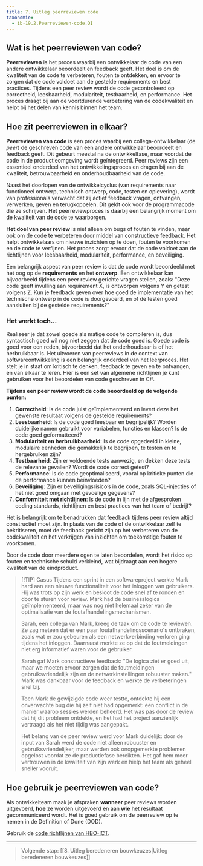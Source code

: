 ```yaml
---
title: 7. Uitleg peerreviewen code 
taxonomie:
  - ib-19.2.Peerreviewen-code.OI
---
```


## Wat is het peerreviewen van code?
**Peerreviewen** is het proces waarbij een ontwikkelaar de code van een andere ontwikkelaar beoordeelt en feedback geeft. Het doel is om de kwaliteit van de code te verbeteren, fouten te ontdekken, en ervoor te zorgen dat de code voldoet aan de gestelde requirements en best practices. Tijdens een peer review wordt de code gecontroleerd op correctheid, leesbaarheid, modulariteit, testbaarheid, en performance. Het proces draagt bij aan de voortdurende verbetering van de codekwaliteit en helpt bij het delen van kennis binnen het team.

## Hoe zit peerreviewen in elkaar?
**Peerreviewen van code** is een proces waarbij een collega-ontwikkelaar (de *peer*) de geschreven code van een andere ontwikkelaar beoordeelt en feedback geeft. Dit gebeurt meestal na de ontwikkelfase, maar voordat de code in de productieomgeving wordt geïntegreerd. Peer reviews zijn een essentieel onderdeel van het ontwikkelingsproces en dragen bij aan de kwaliteit, betrouwbaarheid en onderhoudbaarheid van de code. 

Naast het doorlopen van de ontwikkelcyclus (van requirements naar functioneel ontwerp, technisch ontwerp, code, testen en oplevering), wordt van professionals verwacht dat zij actief feedback vragen, ontvangen, verwerken, geven en terugkoppelen. Dit geldt ook voor de programmacode die ze schrijven. Het peerreviewproces is daarbij een belangrijk moment om de kwaliteit van de code te waarborgen.

**Het doel van peer review** is niet alleen om bugs of fouten te vinden, maar ook om de code te verbeteren door middel van constructieve feedback. Het helpt ontwikkelaars om nieuwe inzichten op te doen, fouten te voorkomen en de code te verfijnen. Het proces zorgt ervoor dat de code voldoet aan de richtlijnen voor leesbaarheid, modulariteit, performance, en beveiliging. 

Een belangrijk aspect van peer review is dat de code wordt beoordeeld met het oog op de **requirements** en het **ontwerp**. Een ontwikkelaar kan bijvoorbeeld tijdens een peer review gerichte vragen stellen, zoals: "Deze code geeft invulling aan requirement X, is ontworpen volgens Y en getest volgens Z. Kun je feedback geven over hoe goed de implementatie van het technische ontwerp in de code is doorgevoerd, en of de testen goed aansluiten bij de gestelde requirements?"

### Het werkt toch...
Realiseer je dat zowel goede als matige code te compileren is, dus syntactisch goed wil nog niet zeggen dat de code goed is. Goede code is goed voor een reden, bijvoorbeeld dat het onderhoudbaar is of het herbruikbaar is. Het uitvoeren van peerreviews in de context van softwareontwikkeling is een belangrijk onderdeel van het leerproces. Het stelt je in staat om kritisch te denken, feedback te geven en te ontvangen, en van elkaar te leren. Hier is een set van algemene richtlijnen je kunt gebruiken voor het beoordelen van code geschreven in C#. 

**Tijdens een peer review wordt de code beoordeeld op de volgende punten:**
1. **Correctheid**: Is de code juist geïmplementeerd en levert deze het gewenste resultaat volgens de gestelde requirements?
2. **Leesbaarheid**: Is de code goed leesbaar en begrijpelijk? Worden duidelijke namen gebruikt voor variabelen, functies en klassen? Is de code goed geformatteerd?
3. **Modulariteit en herbruikbaarheid**: Is de code opgedeeld in kleine, modulaire eenheden die gemakkelijk te begrijpen, te testen en te hergebruiken zijn?
4. **Testbaarheid**: Zijn er voldoende tests aanwezig, en dekken deze tests de relevante gevallen? Wordt de code correct getest?
5. **Performance**: Is de code geoptimaliseerd, vooral op kritieke punten die de performance kunnen beïnvloeden?
6. **Beveiliging**: Zijn er beveiligingsrisico’s in de code, zoals SQL-injecties of het niet goed omgaan met gevoelige gegevens?
7. **Conformiteit met richtlijnen**: Is de code in lijn met de afgesproken coding standards, richtlijnen en best practices van het team of bedrijf?

Het is belangrijk om te benadrukken dat feedback tijdens peer review altijd constructief moet zijn. In plaats van de code of de ontwikkelaar zelf te bekritiseren, moet de feedback gericht zijn op het verbeteren van de codekwaliteit en het verkrijgen van inzichten om toekomstige fouten te voorkomen. 

Door de code door meerdere ogen te laten beoordelen, wordt het risico op fouten en technische schuld verkleind, wat bijdraagt aan een hogere kwaliteit van de eindproduct.

> [!TIP] Casus
> Tijdens een sprint in een softwareproject werkte Mark hard aan een nieuwe functionaliteit voor het inloggen van gebruikers. Hij was trots op zijn werk en besloot de code snel af te ronden en door te sturen voor review. Mark had de businesslogica geïmplementeerd, maar was nog niet helemaal zeker van de optimalisatie van de foutafhandelingsmechanismen.
> 
> Sarah, een collega van Mark, kreeg de taak om de code te reviewen. Ze zag meteen dat er een paar foutafhandelingsscenario's ontbraken, zoals wat er zou gebeuren als een netwerkverbinding verloren ging tijdens het inloggen. Daarnaast merkte ze op dat de foutmeldingen niet erg informatief waren voor de gebruiker.
> 
> Sarah gaf Mark constructieve feedback: "De logica ziet er goed uit, maar we moeten ervoor zorgen dat de foutmeldingen gebruiksvriendelijk zijn en de netwerkinstellingen robuuster maken." Mark was dankbaar voor de feedback en werkte de verbeteringen snel bij.
> 
> Toen Mark de gewijzigde code weer testte, ontdekte hij een onverwachte bug die hij zelf niet had opgemerkt: een conflict in de manier waarop sessies werden beheerd. Het was pas door de review dat hij dit probleem ontdekte, en het had het project aanzienlijk vertraagd als het niet tijdig was aangepakt.
> 
> Het belang van de peer review werd voor Mark duidelijk: door de input van Sarah werd de code niet alleen robuuster en gebruiksvriendelijker, maar werden ook onopgemerkte problemen opgelost voordat ze de productiefase bereikten. Het gaf hem meer vertrouwen in de kwaliteit van zijn werk en hielp het team als geheel sneller vooruit.

## Hoe gebruik je peerreviewen van code?
Als ontwikkelteam maak je afspraken **wanneer** peer reviews worden uitgevoerd, **hoe** ze worden uitgevoerd en aan **wie** het resultaat gecommuniceerd wordt. Het is goed gebruik om de peerreview op te nemen in de Definition of Done (DOD).

Gebruik de [code richtlijnen van HBO-ICT](Richtlijnen-voorC-sharp-code).

---

> Volgende stap: [[8. Uitleg beredeneren bouwkeuzes|Uitleg beredeneren bouwkeuzes]]
